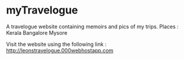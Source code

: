 # myTravelogue
A travelogue website containing memoirs and pics of my trips.
Places :
Kerala
Bangalore
Mysore

Visit the website using the following link :
      http://leonstravelogue.000webhostapp.com
